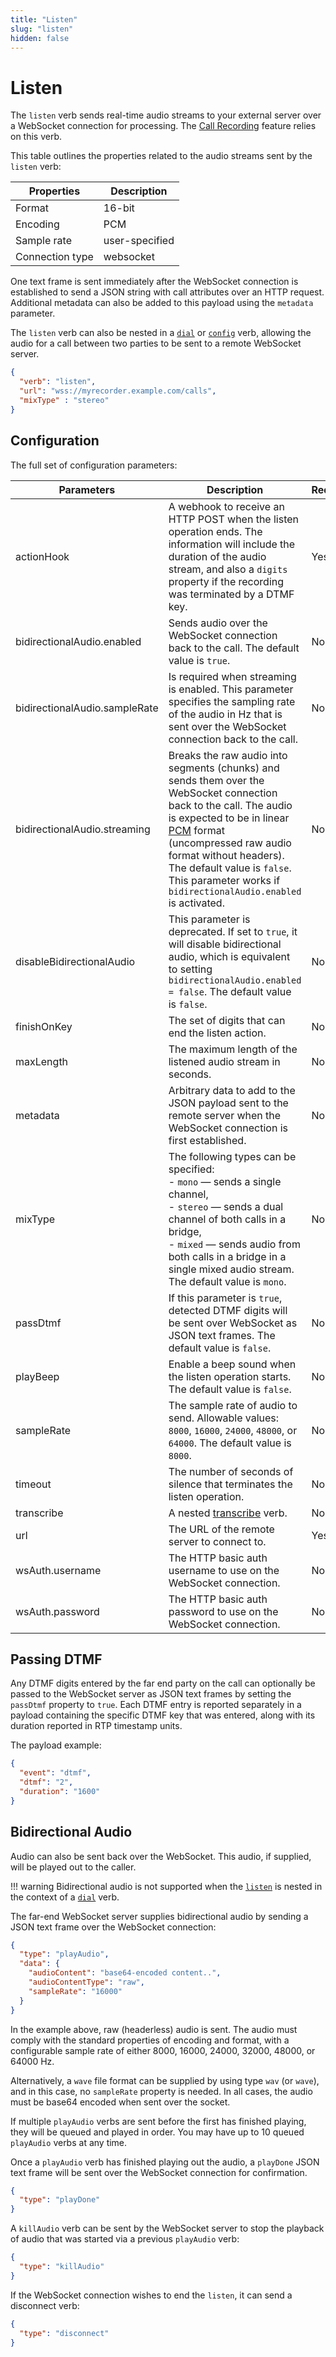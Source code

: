 ```yaml
---
title: "Listen"
slug: "listen"
hidden: false
---
```


# Listen

The `listen` verb sends real-time audio streams to your external server over a WebSocket connection for processing.
The [Call Recording](../../webapp/recent-calls.md#call-recordings) feature relies on this verb.

This table outlines the properties related to the audio streams sent by the `listen` verb:

| Properties      | Description    | 
|-----------------|----------------|
| Format          | 16-bit         |
| Encoding        | PCM            |
| Sample rate     | user-specified |
| Connection type | websocket      |

One text frame is sent immediately
after the WebSocket connection is established to send a JSON string with call attributes over an HTTP request.
Additional metadata can also be added to this payload using the `metadata` parameter.

The `listen` verb can also be nested in a [`dial`](dial.md) or [`config`](config.md) verb, allowing the audio for a call between two parties to be sent to a remote WebSocket server.

```json
{
  "verb": "listen",
  "url": "wss://myrecorder.example.com/calls",
  "mixType" : "stereo"
}
```

## Configuration

The full set of configuration parameters:

| Parameters                    | Description                                                                                                                                                                                                                                                                                                                                                           | Required |
|-------------------------------|-----------------------------------------------------------------------------------------------------------------------------------------------------------------------------------------------------------------------------------------------------------------------------------------------------------------------------------------------------------------------|----------|
| actionHook                    | A webhook to receive an HTTP POST when the listen operation ends. The information will include the duration of the audio stream, and also a `digits` property if the recording was terminated by a DTMF key.                                                                                                                                                          | Yes      |
| bidirectionalAudio.enabled    | Sends audio over the WebSocket connection back to the call. The default value is `true`.                                                                                                                                                                                                                                                                              | No       |
| bidirectionalAudio.sampleRate | Is required when streaming is enabled. This parameter specifies the sampling rate of the audio in Hz that is sent over the WebSocket connection back to the call.                                                                                                                                                                                                     | No       |
| bidirectionalAudio.streaming  | Breaks the raw audio into segments (chunks) and sends them over the WebSocket connection back to the call. The audio is expected to be in linear [PCM](https://en.wikipedia.org/wiki/Pulse-code_modulation) format (uncompressed raw audio format without headers). The default value is `false`. This parameter works if  `bidirectionalAudio.enabled` is activated. | No       |
| disableBidirectionalAudio     | This parameter is deprecated. If set to `true`, it will disable bidirectional audio, which is equivalent to setting `bidirectionalAudio.enabled = false`. The default value is `false`.                                                                                                                                                                               | No       |
| finishOnKey                   | The set of digits that can end the listen action.                                                                                                                                                                                                                                                                                                                     | No       |
| maxLength                     | The maximum length of the listened audio stream in seconds.                                                                                                                                                                                                                                                                                                           | No       |
| metadata                      | Arbitrary data to add to the JSON payload sent to the remote server when the WebSocket connection is first established.                                                                                                                                                                                                                                               | No       |
| mixType                       | The following types can be specified:<br> - `mono` — sends a single channel,<br> - `stereo` — sends a dual channel of both calls in a bridge,<br> - `mixed` — sends audio from both calls in a bridge in a single mixed audio stream. The default value is `mono`.                                                                                                    | No       |
| passDtmf                      | If this parameter is `true`, detected DTMF digits will be sent over WebSocket as JSON text frames. The default value is `false`.                                                                                                                                                                                                                                      | No       |
| playBeep                      | Enable a beep sound when the listen operation starts. The default value is `false`.                                                                                                                                                                                                                                                                                   | No       |
| sampleRate                    | The sample rate of audio to send. Allowable values: `8000`, `16000`, `24000`, `48000`, or `64000`. The default value is `8000`.                                                                                                                                                                                                                                       | No       |
| timeout                       | The number of seconds of silence that terminates the listen operation.                                                                                                                                                                                                                                                                                                | No       |
| transcribe                    | A nested [transcribe](transcribe.md) verb.                                                                                                                                                                                                                                                                                                                            | No       |
| url                           | The URL of the remote server to connect to.                                                                                                                                                                                                                                                                                                                           | Yes      |
| wsAuth.username               | The HTTP basic auth username to use on the WebSocket connection.                                                                                                                                                                                                                                                                                                      | No       |
| wsAuth.password               | The HTTP basic auth password to use on the WebSocket connection.                                                                                                                                                                                                                                                                                                      | No       |

## Passing DTMF

Any DTMF digits entered by the far end party on the call can optionally be passed to the WebSocket server as JSON text frames by setting the `passDtmf` property to `true`. Each DTMF entry is reported separately in a payload containing the specific DTMF key that was entered, along with its duration reported in RTP timestamp units. 

The payload example:

```json
{
  "event": "dtmf",
  "dtmf": "2",
  "duration": "1600"
}
```

## Bidirectional Audio

Audio can also be sent back over the WebSocket. This audio, if supplied, will be played out to the caller.

!!! warning
    Bidirectional audio is not supported when the [`listen`](listen.md) is nested in the context of a [`dial`](dial.md) verb.

The far-end WebSocket server supplies bidirectional audio by sending a JSON text frame over the WebSocket connection:

```json
{
  "type": "playAudio",
  "data": {
    "audioContent": "base64-encoded content..",
    "audioContentType": "raw",
    "sampleRate": "16000"
  }
}
```

In the example above, raw (headerless) audio is sent. The audio must comply with the standard properties of encoding and format, with a configurable sample rate of either 8000, 16000, 24000, 32000, 48000, or 64000 Hz.

Alternatively, a `wave` file format can be supplied by using type `wav` (or `wave`), and in this case, no `sampleRate` property is needed. In all cases, the audio must be base64 encoded when sent over the socket.

If multiple `playAudio` verbs are sent before the first has finished playing, they will be queued and played in order. You may have up to 10 queued `playAudio` verbs at any time.

Once a `playAudio` verb has finished playing out the audio, a `playDone` JSON text frame will be sent over the WebSocket connection for confirmation.

```json
{
  "type": "playDone"
}
```

A `killAudio` verb can be sent by the WebSocket server to stop the playback of audio that was started via a previous `playAudio` verb:

```json
{
  "type": "killAudio"
}
```

If the WebSocket connection wishes to end the `listen`, it can send a disconnect verb:

```json
{
  "type": "disconnect"
}
```